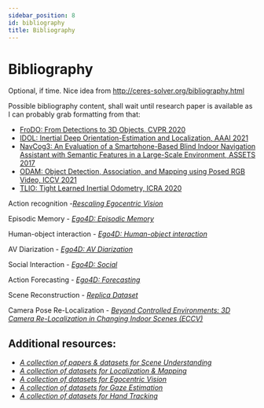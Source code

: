 ```yaml
---
sidebar_position: 8
id: bibliography
title: Bibliography
---
```


# Bibliography

Optional, if time. Nice idea from http://ceres-solver.org/bibliography.html

Possible bibliography content, shall wait until research paper is available as I can probably grab formatting from that:


* [FroDO: From Detections to 3D Objects, CVPR 2020](https://openaccess.thecvf.com/content_CVPR_2020/html/Runz_FroDO_From_Detections_to_3D_Objects_CVPR_2020_paper.html)
* [IDOL: Inertial Deep Orientation-Estimation and Localization, AAAI 2021](https://ojs.aaai.org/index.php/AAAI/article/view/16763)
* [NavCog3: An Evaluation of a Smartphone-Based Blind Indoor Navigation Assistant with Semantic Features in a Large-Scale Environment, ASSETS 2017](https://www.ri.cmu.edu/wp-content/uploads/2018/01/p270-sato.pdf)
* [ODAM: Object Detection, Association, and Mapping using Posed RGB Video, ICCV 2021](https://arxiv.org/abs/2108.10165)
* [TLIO: Tight Learned Inertial Odometry, ICRA 2020](https://arxiv.org/abs/2007.01867)

Action recognition -[*Rescaling Egocentric Vision*](https://arxiv.org/abs/2006.13256)

Episodic Memory - [*Ego4D: Episodic Memory*](https://arxiv.org/abs/2110.07058)

Human-object interaction - [*Ego4D: Human-object interaction*](https://arxiv.org/abs/2110.07058)

AV Diarization  - [*Ego4D: AV Diarization*](https://arxiv.org/abs/2110.07058)

Social Interaction - [*Ego4D: Social*](https://arxiv.org/abs/2110.07058)

Action Forecasting - [*Ego4D: Forecasting*](https://arxiv.org/abs/2110.07058)

Scene Reconstruction - [*Replica Dataset*](https://arxiv.org/abs/1906.05797)

Camera Pose Re-Localization - [*Beyond Controlled Environments: 3D Camera Re-Localization in Changing Indoor Scenes (ECCV)*](https://waldjohannau.github.io/RIO10/)


## Additional resources:

* [*A collection of papers & datasets for Scene Understanding*](https://github.com/bertjiazheng/awesome-scene-understanding)
* [*A collection of datasets for Localization & Mapping*](https://github.com/youngguncho/awesome-slam-datasets)
* [*A collection of datasets for Egocentric Vision*](https://github.com/Sid2697/awesome-egocentric-vision)
* [*A collection of datasets for Gaze Estimation*](https://github.com/cvlab-uob/Awesome-Gaze-Estimation)
* [*A collection of datasets for Hand Tracking*](https://github.com/xinghaochen/awesome-hand-pose-estimation)
